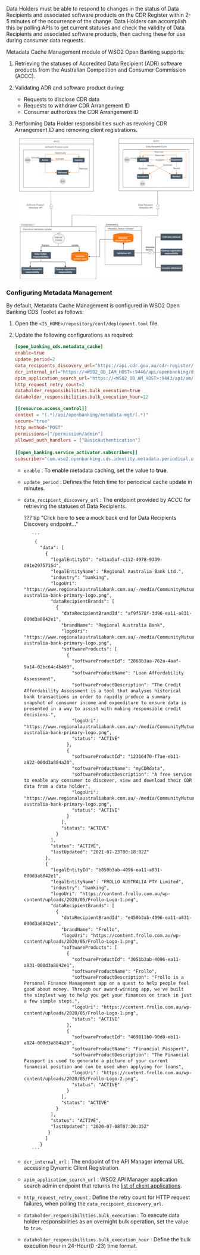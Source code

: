 Data Holders must be able to respond to changes in the status of Data Recipients and associated software products on the 
CDR Register within 2-5 minutes of the occurrence of the change. Data Holders can accomplish this by polling APIs to 
get current statuses and check the validity of Data Recipients and associated software products, then caching these for
use during consumer data requests.

Metadata Cache Management module of WSO2 Open Banking supports:

1. Retrieving the statuses of Accredited Data Recipient (ADR) software products from the Australian Competition and
   Consumer Commission (ACCC).

2. Validating ADR and software product during:

    - Requests to disclose CDR data
    - Requests to withdraw CDR Arrangement ID
    - Consumer authorizes the CDR Arrangement ID

3. Performing Data Holder responsibilities such as revoking CDR Arrangement ID and removing client registrations.

    ![metadata_cache_management](../assets/img/learn/metadata-cache/metadata-cache-mgt.png)

### Configuring Metadata Management

By default, Metadata Cache Management is configured in WSO2 Open Banking CDS Toolkit as follows:

1. Open  the `<IS_HOME>/repository/conf/deployment.toml` file.
2. Update the following configurations as required:

    ``` toml
    [open_banking_cds.metadata_cache]
    enable=true
    update_period=2
    data_recipients_discovery_url="https://api.cdr.gov.au/cdr-register/v1/banking/data-recipients"
    dcr_internal_url="https://<WSO2_OB_IAM_HOST>:9446/api/openbanking/dynamic-client-registration/register"
    apim_application_search_url="https://<WSO2_OB_AM_HOST>:9443/api/am/admin/v2/applications"
    http_request_retry_count=2
    dataholder_responsibilities.bulk_execution=true
    dataholder_responsibilities.bulk_execution_hour=12
    ```

    ``` toml
    [[resource.access_control]]
    context = "(.*)/api/openbanking/metadata-mgt/(.*)"
    secure="true"
    http_method="POST"
    permissions=["/permission/admin"]
    allowed_auth_handlers = ["BasicAuthentication"]
   
    [[open_banking.service_activator.subscribers]]
    subscriber="com.wso2.openbanking.cds.identity.metadata.periodical.updater.internal.MetadataScheduledTaskObserver
    ```

    - `enable` : To enable metadata caching, set the value to **true**.
    - `update_period` : Defines the fetch time for periodical cache update in minutes.
    - `data_recipient_discovery_url` :  The endpoint provided by ACCC for retrieving the statuses of Data Recipients.

        ??? tip "Click here to see a mock back end for Data Recipients Discovery endpoint..."

             ```
              {
                "data": [
                  {
                    "legalEntityId": "e41aa5af-c112-4978-9339-d91e2975715d",
                    "legalEntityName": "Regional Australia Bank Ltd.",
                    "industry": "banking",
                    "logoUri": "https://www.regionalaustraliabank.com.au/-/media/CommunityMutual/Images/Logo/regional-australia-bank-primary-logo.png",
                    "dataRecipientBrands": [
                      {
                        "dataRecipientBrandId": "af9f578f-3d96-ea11-a831-000d3a8842e1",
                        "brandName": "Regional Australia Bank",
                        "logoUri": "https://www.regionalaustraliabank.com.au/-/media/CommunityMutual/Images/Logo/regional-australia-bank-primary-logo.png",
                        "softwareProducts": [
                          {
                            "softwareProductId": "2868b3aa-762a-4aaf-9a14-02bc64c4b493",
                            "softwareProductName": "Loan Affordability Assessment",
                            "softwareProductDescription": "The Credit Affordability Assessment is a tool that analyses historical bank transactions in order to rapidly produce a summary snapshot of consumer income and expenditure to ensure data is presented in a way to assist with making responsible credit decisions.",
                            "logoUri": "https://www.regionalaustraliabank.com.au/-/media/CommunityMutual/Images/Logo/regional-australia-bank-primary-logo.png",
                            "status": "ACTIVE"
                          },
                          {
                            "softwareProductId": "12316470-f7ae-eb11-a822-000d3a884a20",
                            "softwareProductName": "myCDRdata",
                            "softwareProductDescription": "A free service to enable any consumer to discover, view and download their CDR data from a data holder",
                            "logoUri": "https://www.regionalaustraliabank.com.au/-/media/CommunityMutual/Images/Logo/regional-australia-bank-primary-logo.png",
                            "status": "ACTIVE"
                          }
                        ],
                        "status": "ACTIVE"
                      }
                    ],
                    "status": "ACTIVE",
                    "lastUpdated": "2021-07-23T00:18:02Z"
                  },
                  {
                    "legalEntityId": "b850b3ab-4096-ea11-a831-000d3a8842e1",
                    "legalEntityName": "FROLLO AUSTRALIA PTY Limited",
                    "industry": "banking",
                    "logoUri": "https://content.frollo.com.au/wp-content/uploads/2020/05/Frollo-Logo-1.png",
                    "dataRecipientBrands": [
                      {
                        "dataRecipientBrandId": "e450b3ab-4096-ea11-a831-000d3a8842e1",
                        "brandName": "Frollo",
                        "logoUri": "https://content.frollo.com.au/wp-content/uploads/2020/05/Frollo-Logo-1.png",
                        "softwareProducts": [
                          {
                            "softwareProductId": "3051b3ab-4096-ea11-a831-000d3a8842e1",
                            "softwareProductName": "Frollo",
                            "softwareProductDescription": "Frollo is a Personal Finance Management app on a quest to help people feel good about money. Through our award-winning app, we've built the simplest way to help you get your finances on track in just a few simple steps.",
                            "logoUri": "https://content.frollo.com.au/wp-content/uploads/2020/05/Frollo-Logo-1.png",
                            "status": "ACTIVE"
                          },
                          {
                            "softwareProductId": "469811b0-90d8-eb11-a824-000d3a884a20",
                            "softwareProductName": "Financial Passport",
                            "softwareProductDescription": "The Financial Passport is used to generate a picture of your current financial position and can be used when applying for loans",
                            "logoUri": "https://content.frollo.com.au/wp-content/uploads/2020/05/Frollo-Logo-2.png",
                            "status": "ACTIVE"
                          }
                        ],
                        "status": "ACTIVE"
                      }
                    ],
                    "status": "ACTIVE",
                    "lastUpdated": "2020-07-08T07:20:35Z"
                   }
                  ]
                }
             ```
    
    - `dcr_internal_url` : The endpoint of the API Manager internal URL accessing Dynamic Client Registration. 
    - `apim_application_search_url` : WSO2 API Manager application search admin endpoint that returns the
[list of client applications](https://apim.docs.wso2.com/en/latest/reference/product-apis/admin-apis/admin-v3/admin-v3/#tag/Deny-Policies-(Collection)/paths/~1throttling~1deny-policies/get).
    - `http_request_retry_count` : Define the retry count for HTTP request failures, when polling the `data_recipient_discovery_url`.
    - `dataholder_responsibilities.bulk_execution` : To execute data holder responsibilities as an overnight bulk operation, set the value to `true`.
    - `dataholder_responsibilities.bulk_execution_hour` :  Define the bulk execution hour in 24-Hour(0 -23) time format.